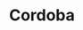 ---
layout: sedes
title: Cordoba
donarurl: https://donaronline.org/oajnu/agentes-de-cambio-cordoba
nameurl: cordoba
email: info.cordoba@oajnu.org
socialmedia: 
- facebook: oajnucordoba
- instagram: oajnucordoba
- twitter: oajnucordoba
---